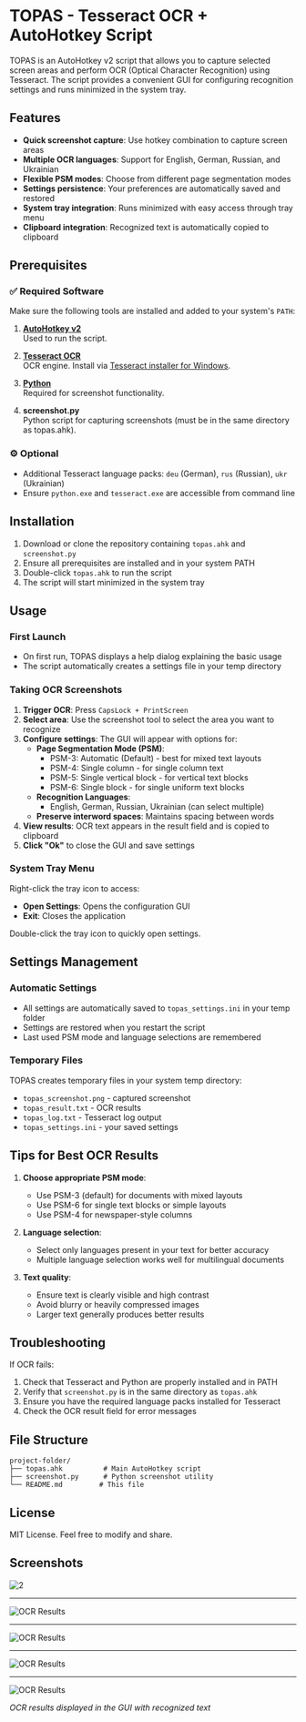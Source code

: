 # TOPAS - Tesseract OCR + AutoHotkey Script

TOPAS is an AutoHotkey v2 script that allows you to capture selected screen areas and perform OCR (Optical Character Recognition) using Tesseract. The script provides a convenient GUI for configuring recognition settings and runs minimized in the system tray.

## Features

- **Quick screenshot capture**: Use hotkey combination to capture screen areas
- **Multiple OCR languages**: Support for English, German, Russian, and Ukrainian
- **Flexible PSM modes**: Choose from different page segmentation modes
- **Settings persistence**: Your preferences are automatically saved and restored
- **System tray integration**: Runs minimized with easy access through tray menu
- **Clipboard integration**: Recognized text is automatically copied to clipboard

## Prerequisites

### ✅ Required Software

Make sure the following tools are installed and added to your system's `PATH`:

1. **[AutoHotkey v2](https://www.autohotkey.com/download/)**  
   Used to run the script.

2. **[Tesseract OCR](https://github.com/tesseract-ocr/tesseract)**  
   OCR engine. Install via [Tesseract installer for Windows](https://github.com/UB-Mannheim/tesseract/wiki).

3. **[Python](https://www.python.org/downloads/windows/)**  
   Required for screenshot functionality.

4. **screenshot.py**  
   Python script for capturing screenshots (must be in the same directory as topas.ahk).

### ⚙️ Optional

- Additional Tesseract language packs: `deu` (German), `rus` (Russian), `ukr` (Ukrainian)
- Ensure `python.exe` and `tesseract.exe` are accessible from command line

## Installation

1. Download or clone the repository containing `topas.ahk` and `screenshot.py`
2. Ensure all prerequisites are installed and in your system PATH
3. Double-click `topas.ahk` to run the script
4. The script will start minimized in the system tray

## Usage

### First Launch
- On first run, TOPAS displays a help dialog explaining the basic usage
- The script automatically creates a settings file in your temp directory

### Taking OCR Screenshots

1. **Trigger OCR**: Press `CapsLock + PrintScreen`
2. **Select area**: Use the screenshot tool to select the area you want to recognize
3. **Configure settings**: The GUI will appear with options for:
   - **Page Segmentation Mode (PSM)**:
     - PSM-3: Automatic (Default) - best for mixed text layouts
     - PSM-4: Single column - for single column text
     - PSM-5: Single vertical block - for vertical text blocks
     - PSM-6: Single block - for single uniform text blocks
   - **Recognition Languages**:
     - English, German, Russian, Ukrainian (can select multiple)
   - **Preserve interword spaces**: Maintains spacing between words
4. **View results**: OCR text appears in the result field and is copied to clipboard
5. **Click "Ok"** to close the GUI and save settings

### System Tray Menu

Right-click the tray icon to access:
- **Open Settings**: Opens the configuration GUI
- **Exit**: Closes the application

Double-click the tray icon to quickly open settings.

## Settings Management

### Automatic Settings
- All settings are automatically saved to `topas_settings.ini` in your temp folder
- Settings are restored when you restart the script
- Last used PSM mode and language selections are remembered

### Temporary Files
TOPAS creates temporary files in your system temp directory:
- `topas_screenshot.png` - captured screenshot
- `topas_result.txt` - OCR results
- `topas_log.txt` - Tesseract log output
- `topas_settings.ini` - your saved settings

## Tips for Best OCR Results

1. **Choose appropriate PSM mode**:
   - Use PSM-3 (default) for documents with mixed layouts
   - Use PSM-6 for single text blocks or simple layouts
   - Use PSM-4 for newspaper-style columns

2. **Language selection**:
   - Select only languages present in your text for better accuracy
   - Multiple language selection works well for multilingual documents

3. **Text quality**:
   - Ensure text is clearly visible and high contrast
   - Avoid blurry or heavily compressed images
   - Larger text generally produces better results

## Troubleshooting

If OCR fails:
1. Check that Tesseract and Python are properly installed and in PATH
2. Verify that `screenshot.py` is in the same directory as `topas.ahk`
3. Ensure you have the required language packs installed for Tesseract
4. Check the OCR result field for error messages

## File Structure
```
project-folder/
├── topas.ahk          # Main AutoHotkey script
├── screenshot.py      # Python screenshot utility
└── README.md         # This file
```

## License

MIT License. Feel free to modify and share.

## Screenshots

![2](img/2.png)

---

![OCR Results](img/3.png)

---

![OCR Results](img/4.png)

---

![OCR Results](img/5.png)

---

![OCR Results](img/6.png)

*OCR results displayed in the GUI with recognized text*
